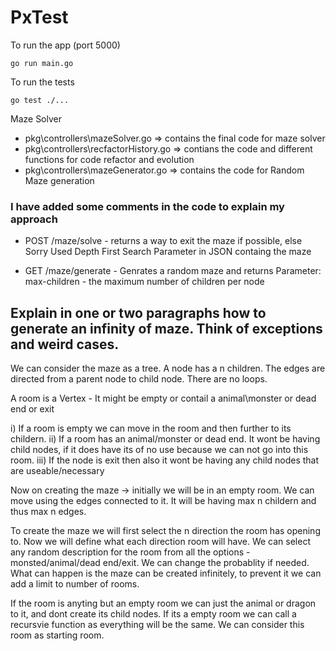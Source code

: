 # PxTest

To run the app (port 5000)
```
go run main.go
```
To run the tests
```
go test ./...
```

Maze Solver
- pkg\controllers\mazeSolver.go  => contains the final code for maze solver
- pkg\controllers\recfactorHistory.go => contians the code and different functions for code refactor and evolution
- pkg\controllers\mazeGenerator.go => contains the code for Random Maze generation

### I have added some comments in the code to explain my approach
- POST /maze/solve - returns a way to exit the maze if possible, else Sorry
Used Depth First Search
Parameter in JSON containg the maze

- GET /maze/generate - Genrates a random maze and returns 
 Parameter: max-children - the maximum number of children per node



## Explain in one or two paragraphs how to generate an infinity of maze. Think of exceptions and weird cases.

We can consider the maze as a tree. A node has a n children. The edges are directed from a parent node to child node. There are no loops.

A room is a Vertex - It might be empty or contail a animal\monster or dead end or exit

i) If a room is empty we can move in the room and then further to its childern.
ii) If a room has an animal/monster or dead end. It wont be having child nodes, if it does have its of no use because we can not go into this room.
iii) If the node is exit then also it wont be having any child nodes that are useable/necessary

Now on creating the maze -> initially we will be in an empty room. We can move using the edges connected to it.
It will be having max n childern and thus max n edges.

To create the maze we will first select the n direction the room has opening to. Now we will define what each direction room will have.
We can select any random description for the room from all the options - monsted/animal/dead end/exit. We can change the probablity if needed.
What can happen is the maze can be created infinitely, to prevent it we can add a limit to number of rooms.

If the room is anyting but an empty room we can just the animal or dragon to it, and dont create its child nodes.
If its a empty room we can call a recursvie function as everything will be the same. We can consider this room as starting room.
